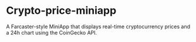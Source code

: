 # Crypto-price-miniapp
A Farcaster-style MiniApp that displays real-time cryptocurrency prices and a 24h chart using the CoinGecko API.
